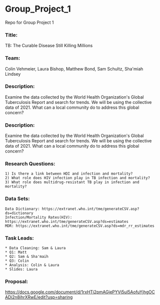 # Group_Project_1
Repo for Group Project 1

### Title: 
TB: The Curable Disease Still Killing Millions
### Team:
Colin Vehmeier, Laura Bishop, Matthew Bond, Sam Schultz, Sha'miah Lindsey
### Description: 
Examine the data collected by the World Health Organization's Global Tuberculosis Report and search for trends. We will be using the collective data of 2021. What can a local community do to address this global concern?
### Description:
 Examine the data collected by the World Health Organization's Global Tuberculosis Report and search for trends. We will be using the collective data of 2021. What can a local community do to address this global concern?

### Research Questions:
    1) Is there a link between HDI and infection and mortality?
    2) What role does HIV infection play in TB infection and mortality?
    3) What role does multidrug-resistant TB play in infection and mortality?

### Data Sets: 
	Data Dictionary: https://extranet.who.int/tme/generateCSV.asp?ds=dictionary
 	Infection/Mortality Rates(HIV): https://extranet.who.int/tme/generateCSV.asp?ds=estimates  
	MDR: https://extranet.who.int/tme/generateCSV.asp?ds=mdr_rr_estimates	

### Task Leads:
	* Data Cleaning: Sam & Laura
	* Q1: Matt 
	* Q2: Sam & Sha'maih
	* Q3: Colin	
	* Analysis: Colin & Laura
	* Slides: Laura
### Proposal:
https://docs.google.com/document/d/1rxHTi2pmAGjePYVj5ul5AofuYjhgOCADi2n8ihrXRwE/edit?usp=sharing

